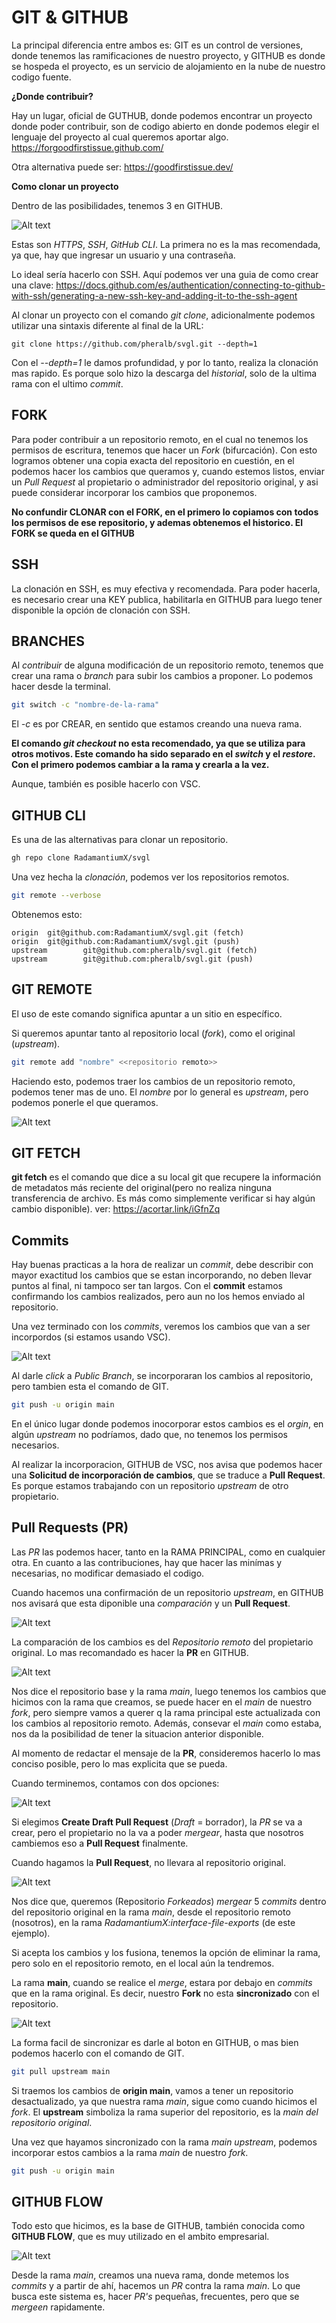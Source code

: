 # GIT & GITHUB

La principal diferencia entre ambos es: GIT es un control de versiones, donde tenemos las ramificaciones de nuestro proyecto, y GITHUB es donde se hospeda el proyecto, es un servicio de alojamiento en la nube de nuestro codigo fuente.

**¿Donde contribuir?** 

Hay un lugar, oficial de GUTHUB, donde podemos encontrar un proyecto donde poder contribuir, son de codigo abierto en donde podemos elegir el lenguaje del proyecto al cual queremos aportar algo. https://forgoodfirstissue.github.com/

Otra alternativa puede ser: https://goodfirstissue.dev/ 


**Como clonar un proyecto**

Dentro de las posibilidades, tenemos 3 en GITHUB.

![Alt text](image.png)

Estas son *HTTPS*, *SSH*, *GitHub CLI*. La primera no es la mas recomendada, ya que, hay que ingresar un usuario y una contraseña.

Lo ideal sería hacerlo con SSH. Aquí podemos ver una guia de como crear una clave: https://docs.github.com/es/authentication/connecting-to-github-with-ssh/generating-a-new-ssh-key-and-adding-it-to-the-ssh-agent

Al clonar un proyecto con el comando *git clone*, adicionalmente podemos utilizar una sintaxis diferente al final de la URL:

```git
git clone https://github.com/pheralb/svgl.git --depth=1
```
Con el *--depth=1* le damos profundidad, y por lo tanto, realiza la clonación mas rapido. Es porque solo hizo la descarga del *historial*, solo de la ultima rama con el ultimo *commit*.

## FORK

Para poder contribuir a un repositorio remoto, en el cual no tenemos los permisos de escritura, tenemos que hacer un *Fork* (bifurcación). Con esto logramos obtener una copia exacta del repositorio en cuestión, en el podemos hacer los cambios que queramos y, cuando estemos listos, enviar un *Pull Request* al propietario o administrador del repositorio original, y asi puede considerar incorporar los cambios que proponemos.

**No confundir CLONAR con el FORK, en el primero lo copiamos con todos los permisos de ese repositorio, y ademas obtenemos el historico. El FORK se queda en el GITHUB**

## SSH

La clonación en SSH, es muy efectiva y recomendada. Para poder hacerla, es necesario crear una KEY publica, habilitarla en GITHUB para luego tener disponible la opción de clonación con SSH.


## BRANCHES

Al *contribuir* de alguna modificación de un repositorio remoto, tenemos que crear una rama o *branch* para subir los cambios a proponer. Lo podemos hacer desde la terminal.

```bash
git switch -c "nombre-de-la-rama"
```
El *-c* es por CREAR, en sentido que estamos creando una nueva rama.

**El comando *git checkout* no esta recomendado, ya que se utiliza para otros motivos. Este comando ha sido separado en el *switch* y el *restore*. Con el primero podemos cambiar a la rama y crearla a la vez.**

Aunque, también es posible hacerlo con VSC.

## GITHUB CLI

Es una de las alternativas para clonar un repositorio.

```bash	
gh repo clone RadamantiumX/svgl
```

Una vez hecha la *clonación*, podemos ver los repositorios remotos.

```bash
git remote --verbose
```
Obtenemos esto:

```
origin  git@github.com:RadamantiumX/svgl.git (fetch)
origin  git@github.com:RadamantiumX/svgl.git (push)
upstream        git@github.com:pheralb/svgl.git (fetch)
upstream        git@github.com:pheralb/svgl.git (push)
```

## GIT REMOTE

El uso de este comando significa apuntar a un sitio en específico.

Si queremos apuntar tanto al repositorio local (*fork*), como el original (*upstream*).

```bash
git remote add "nombre" <<repositorio remoto>>
```
Haciendo esto, podemos traer los cambios de un repositorio remoto, podemos tener mas de uno. El *nombre* por lo general es *upstream*, pero podemos ponerle el que queramos.

![Alt text](image-8.png)


## GIT FETCH

**git fetch** es el comando que dice a su local git que recupere la información de metadatos más reciente del original(pero no realiza ninguna transferencia de archivo. Es más como simplemente verificar si hay algún cambio disponible). ver: https://acortar.link/iGfnZq

## Commits 

Hay buenas practicas a la hora de realizar un *commit*, debe describir con mayor exactitud los cambios que se estan incorporando, no deben llevar puntos al final, ni tampoco ser tan largos. Con el **commit** estamos confirmando los cambios realizados, pero aun no los hemos enviado al repositorio.

Una vez terminado con los *commits*, veremos los cambios que van a ser incorpordos (si estamos usando VSC).

![Alt text](image-1.png)

Al darle *click* a *Public Branch*, se incorporaran los cambios al repositorio, pero tambien esta el comando de GIT.

```bash
git push -u origin main
```
En el único lugar donde podemos inocorporar estos cambios es el *orgin*, en algún *upstream* no podríamos, dado que, no tenemos los permisos necesarios.

Al realizar la incorporacion, GITHUB de VSC, nos avisa que podemos hacer una **Solicitud de incorporación de cambios**, que se traduce a **Pull Request**. Es porque estamos trabajando con un repositorio *upstream* de otro propietario.


## Pull Requests (PR)

Las *PR* las podemos hacer, tanto en la RAMA PRINCIPAL, como en cualquier otra. En cuanto a las contribuciones, hay que hacer las minímas y necesarias, no modificar demasiado el codigo. 

Cuando hacemos una confirmación de un repositorio *upstream*, en GITHUB nos avisará que esta diponible una *comparación* y un **Pull Request**.

![Alt text](image-2.png)

La comparación de los cambios es del *Repositorio remoto* del propietario original. Lo mas recomandado es hacer la **PR** en GITHUB.

![Alt text](image-3.png)

Nos dice el repositorio base y la rama *main*, luego tenemos los cambios que hicimos con la rama que creamos, se puede hacer en el *main* de nuestro *fork*, pero siempre vamos a querer q la rama principal este actualizada con los cambios al repositorio remoto. Además, consevar el *main* como estaba, nos da la posibilidad de tener la situacion anterior disponible.

Al momento de redactar el mensaje de la **PR**, consideremos hacerlo lo mas conciso posible, pero lo mas explicita que se pueda.

Cuando terminemos, contamos con dos opciones:

![Alt text](image-4.png)

Si elegimos **Create Draft Pull Request** (*Draft* = borrador), la *PR* se va a crear, pero el propietario no la va a poder *mergear*, hasta que nosotros cambiemos eso a **Pull Request** finalmente.

Cuando hagamos la **Pull Request**, no llevara al repositorio original.

![Alt text](image-5.png)

Nos dice que, queremos (Repositorio *Forkeados*) *mergear* 5 *commits* dentro del repositorio original en la rama *main*, desde el repositorio remoto (nosotros), en la rama *RadamantiumX:interface-file-exports* (de este ejemplo).

Si acepta los cambios y los fusiona, tenemos la opción de eliminar la rama, pero solo en el repositorio remoto, en el local aún la tendremos.

La rama **main**, cuando se realice el *merge*, estara por debajo en *commits* que en la rama original. Es decir, nuestro **Fork** no esta **sincronizado** con el repositorio.

![Alt text](image-7.png)

La forma facil de sincronizar es darle al boton en GITHUB, o mas bien podemos hacerlo con el comando de GIT.

```bash
git pull upstream main
```

Si traemos los cambios de **origin main**, vamos a tener un repositorio desactualizado, ya que nuestra rama *main*, sigue como cuando hicimos el *fork*. El **upstream** simboliza la rama superior del repositorio, es la *main del repositorio original*.

Una vez que hayamos sincronizado con la rama *main upstream*, podemos incorporar estos cambios a la rama *main* de nuestro *fork*.

```bash
git push -u origin main
```


## GITHUB FLOW

Todo esto que hicimos, es la base de GITHUB, también conocida como **GITHUB FLOW**, que es muy utilizado en el ambito empresarial.

![Alt text](image-6.png)

Desde la rama *main*, creamos una nueva rama, donde metemos los *commits* y a partir de ahí, hacemos un *PR* contra la rama *main*. Lo que busca este sistema es, hacer *PR's* pequeñas, frecuentes, pero que se *mergeen* rapidamente.